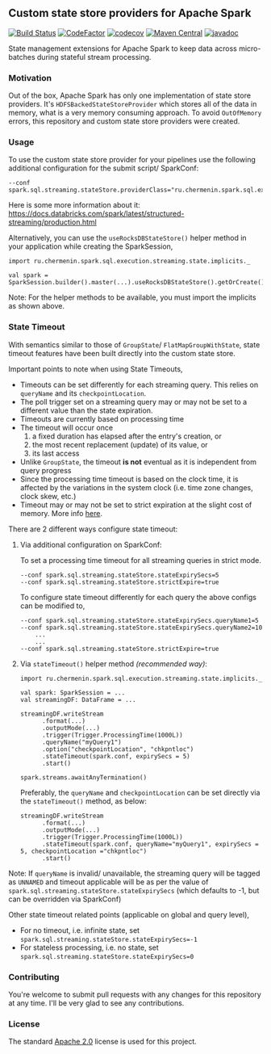 ## Custom state store providers for Apache Spark

[![Build Status](https://travis-ci.org/chermenin/spark-states.svg?branch=master)](https://travis-ci.org/chermenin/spark-states)
[![CodeFactor](https://www.codefactor.io/repository/github/chermenin/spark-states/badge)](https://www.codefactor.io/repository/github/chermenin/spark-states)
[![codecov](https://codecov.io/gh/chermenin/spark-states/branch/master/graph/badge.svg)](https://codecov.io/gh/chermenin/spark-states)
[![Maven Central](https://img.shields.io/maven-central/v/ru.chermenin/spark-states_2.12.svg)](https://central.sonatype.com/search?q=g%3Aru.chermenin++spark-states_*)
[![javadoc](https://javadoc.io/badge2/ru.chermenin/spark-states_2.12/javadoc.svg)](https://javadoc.io/doc/ru.chermenin/spark-states_2.12)

State management extensions for Apache Spark to keep data across micro-batches during stateful stream processing.

### Motivation

Out of the box, Apache Spark has only one implementation of state store providers. It's `HDFSBackedStateStoreProvider` which stores all of the data in memory, what is a very memory consuming approach. To avoid `OutOfMemory` errors, this repository and custom state store providers were created.

### Usage

To use the custom state store provider for your pipelines use the following additional configuration for the submit script/ SparkConf:

    --conf spark.sql.streaming.stateStore.providerClass="ru.chermenin.spark.sql.execution.streaming.state.RocksDbStateStoreProvider"

Here is some more information about it: https://docs.databricks.com/spark/latest/structured-streaming/production.html

Alternatively, you can use the `useRocksDBStateStore()` helper method in your application while creating the SparkSession,

```
import ru.chermenin.spark.sql.execution.streaming.state.implicits._

val spark = SparkSession.builder().master(...).useRocksDBStateStore().getOrCreate()
```

Note: For the helper methods to be available, you must import the implicits as shown above.


### State Timeout
    
With semantics similar to those of `GroupState`/ `FlatMapGroupWithState`, state timeout features have been built directly into the custom state store. 

Important points to note when using State Timeouts,
 
 * Timeouts can be set differently for each streaming query. This relies on `queryName` and its `checkpointLocation`.
 * The poll trigger set on a streaming query may or may not be set to a different value than the state expiration.
 * Timeouts are currently based on processing time
 * The timeout will occur once 
    1) a fixed duration has elapsed after the entry's creation, or
    2) the most recent replacement (update) of its value, or
    3) its last access
 * Unlike `GroupState`, the timeout **is not** eventual as it is independent from query progress
 * Since the processing time timeout is based on the clock time, it is affected by the variations in the system clock (i.e. time zone changes, clock skew, etc.)
 * Timeout may or may not be set to strict expiration at the slight cost of memory. More info [here](https://github.com/chermenin/spark-states/issues/1).
    
There are 2 different ways configure state timeout:

1. Via additional configuration on SparkConf:
 
   To set a processing time timeout for all streaming queries in strict mode.
   ```
   --conf spark.sql.streaming.stateStore.stateExpirySecs=5
   --conf spark.sql.streaming.stateStore.strictExpire=true
   ```

   To configure state timeout differently for each query the above configs can be modified to,
   ```
   --conf spark.sql.streaming.stateStore.stateExpirySecs.queryName1=5
   --conf spark.sql.streaming.stateStore.stateExpirySecs.queryName2=10
       ...
       ...
   --conf spark.sql.streaming.stateStore.strictExpire=true
   ```

2. Via `stateTimeout()` helper method _(recommended way)_:

   ```
   import ru.chermenin.spark.sql.execution.streaming.state.implicits._

   val spark: SparkSession = ...
   val streamingDF: DataFrame = ...

   streamingDF.writeStream
         .format(...)
         .outputMode(...)
         .trigger(Trigger.ProcessingTime(1000L))
         .queryName("myQuery1")
         .option("checkpointLocation", "chkpntloc")
         .stateTimeout(spark.conf, expirySecs = 5)
         .start()
   
   spark.streams.awaitAnyTermination()
   ```
   
   Preferably, the `queryName` and `checkpointLocation` can be set directly via the `stateTimeout()` method, as below:
   ```
   streamingDF.writeStream
         .format(...)
         .outputMode(...)
         .trigger(Trigger.ProcessingTime(1000L))
         .stateTimeout(spark.conf, queryName="myQuery1", expirySecs = 5, checkpointLocation ="chkpntloc")
         .start()
   ```

Note: If `queryName` is invalid/ unavailable, the streaming query will be tagged as `UNNAMED` and timeout applicable will be as per the value of `spark.sql.streaming.stateStore.stateExpirySecs` (which defaults to -1, but can be overridden via SparkConf) 

Other state timeout related points (applicable on global and query level),
 * For no timeout, i.e. infinite state, set `spark.sql.streaming.stateStore.stateExpirySecs=-1`
 * For stateless processing, i.e. no state, set `spark.sql.streaming.stateStore.stateExpirySecs=0`

### Contributing

You're welcome to submit pull requests with any changes for this repository at any time. I'll be very glad to see any contributions.

### License

The standard [Apache 2.0](LICENSE) license is used for this project.
